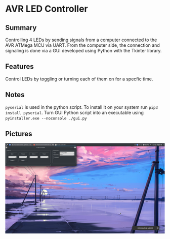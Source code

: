 # AVR LED Controller
## Summary
Controlling 4 LEDs by sending signals from a computer connected to the AVR ATMega MCU via UART. From the computer side, the connection and signaling is done via a GUI developed using Python  with the Tkinter library.

## Features
Control LEDs by toggling or turning each of them on for a specfic time.

## Notes
`pyserial` is used in the python script. To install it on your system run `pip3 install pyserial`.
Turn GUI Python script into an executable using `pyinstaller.exe --noconsole ./gui.py`

## Pictures
![image](/images/gui_screenshot.png)
